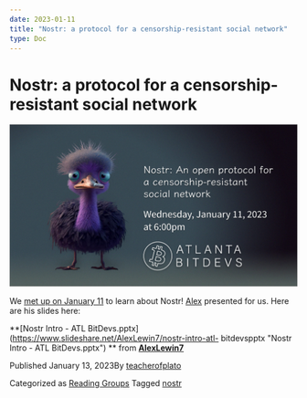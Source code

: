 ```yaml
---
date: 2023-01-11
title: "Nostr: a protocol for a censorship-resistant social network"
type: Doc
---
```

# Nostr: a protocol for a censorship-resistant social network

![](content/uploads/2023/01/ATLBitDevs_2023-01-11_nostr-1568x882.jpg)

We [met up on January
11](https://www.meetup.com/atlantabitdevs/events/290677994/) to learn about
Nostr! [Alex](https://twitter.com/_AlexLewin) presented for us. Here are his
slides here:

**[Nostr Intro - ATL
BitDevs.pptx](https://www.slideshare.net/AlexLewin7/nostr-intro-atl-
bitdevspptx "Nostr Intro - ATL BitDevs.pptx") ** from
**[AlexLewin7](https://www.slideshare.net/AlexLewin7)**

Published January 13, 2023By
[teacherofplato](author/teacherofplato/index.html)

Categorized as [Reading Groups](category/reading-groups/index.html) Tagged
[nostr](tag/nostr/index.html)

#